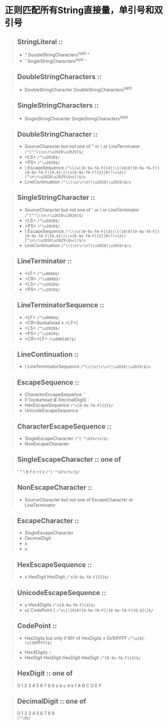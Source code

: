 # 正则匹配所有String直接量，单引号和双引号

> ## StringLiteral ::
> - " DoubleStringCharacters<sup>(opt)</sup> " 
> - ' SingleStringCharacters<sup>(opt)</sup> '

> ## DoubleStringCharacters ::
> - DoubleStringCharacter DoubleStringCharacters<sup>(opt)</sup>

> ## SingleStringCharacters ::
> - SingleStringCharacter SingleStringCharacters<sup>(opt)</sup>

> ## DoubleStringCharacter ::
> - SourceCharacter but not one of " or \ or LineTerminator `/^[^"\\\n\r\u2028\u2029]$/` 
> - \<LS\> `/^\u2028$/`
> - \<PS\> `/^\u2029$/`
> - \\ EscapeSequence `/^\\(u([0-9a-fA-F]{4}|\{(10|0?[0-9a-fA-F])[0-9a-fA-F]{0,4}\})|x[0-9a-fA-F]{2}|0(?!=\d)|[^\n\r\u2028\u2029\dxu])$/u` 
> - LineContinuation `/^\\(\n|\r\n?|\u2028|\u2029)$/u`

> ## SingleStringCharacter ::
> - SourceCharacter but not one of ' or \ or LineTerminator `/^[^"\\\n\r\u2028\u2029]$/` 
> - \<LS\> `/^\u2028$/`
> - \<PS\> `/^\u2029$/`
> - \\ EscapeSequence `/^\\(u([0-9a-fA-F]{4}|\{(10|0?[0-9a-fA-F])[0-9a-fA-F]{0,4}\})|x[0-9a-fA-F]{2}|0(?!=\d)|[^\n\r\u2028\u2029\dxu])$/u`
> - LineContinuation `/^\\(\n|\r\n?|\u2028|\u2029)$/u`

> ## LineTerminator :: 
> - \<LF\> `/^\u000A$/`
> - \<CR\> `/^\u000D$/`
> - \<LS\> `/^\u2028$/`
> - \<PS\> `/^\u2029$/`

> ## LineTerminatorSequence :: 
> - \<LF\> `/^\u000A$/`
> - \<CR\>[lookahead ≠ \<LF\>] 
> - \<LS\> `/^\u2028$/`
> - \<PS\> `/^\u2029$/`
> - \<CR\>\<LF\> `/\u000[AD]$/`

> ## LineContinuation ::
> - \\ LineTerminatorSequence
> `/^\\(\n|\r\n?|\u2028|\u2029)$/u`

> ## EscapeSequence :: 
> - CharacterEscapeSequence ``
> - 0 [lookahead ∉ DecimalDigit] ``
> - HexEscapeSequence `/^x[0-9a-fA-F]{2}$/`
> - UnicodeEscapeSequence ``

> ## CharacterEscapeSequence :: 
> - SingleEscapeCharacter `/^['"\bfnrtv]$/`
> - NonEscapeCharacter

> ## SingleEscapeCharacter :: one of
> ' " \ b f n r t v 
> `/^['"\bfnrtv]$/`

> ## NonEscapeCharacter ::
> - SourceCharacter but not one of EscapeCharacter or LineTerminator

> ## EscapeCharacter :: 
> - SingleEscapeCharacter
> - DecimalDigit
> - x 
> - u

> ## HexEscapeSequence ::
> - x HexDigit HexDigit
> `/^x[0-9a-fA-F]{2}$/`

> ## UnicodeEscapeSequence :: 
> - u Hex4Digits `/^u[0-9a-fA-F]{4}$/`
> - u{ CodePoint } `/^u\{(10|0?[0-9a-fA-F])[0-9a-fA-F]{0,4}\}$/`

> ## CodePoint ::
> - HexDigits but only if MV of HexDigits ≤ 0x10FFFF
> `/^\u{0}-\u{10FFFF}$/`

> - Hex4Digits ::
> - HexDigit HexDigit HexDigit HexDigit
> `/^[0-9a-fA-F]{4}$/`

> ## HexDigit :: one of 
> 0 1 2 3 4 5 6 7 8 9 a b c d e f A B C D E F

> ## DecimalDigit :: one of
> 0 1 2 3 4 5 6 7 8 9  
> `/^\d$/`